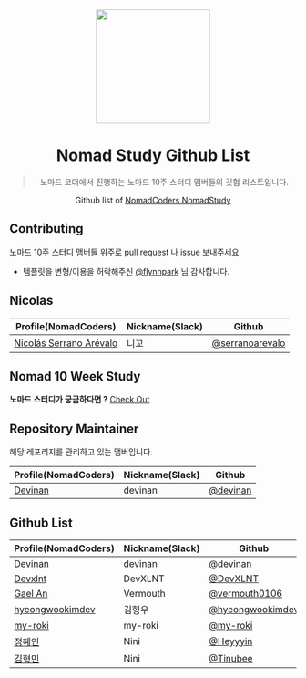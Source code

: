 <div align="center">
    <a href="https://nomadcoders.co/" alt="NomadCoders">
      <img src="images/NomadCoders.png" width="200" height="200"/>  
    </a>

# Nomad Study Github List
> 노마드 코더에서 진행하는 노마드 10주 스터디 맴버들의 깃헙 리스트입니다.

Github list of [NomadCoders NomadStudy](https://nomadcoders.co/)

</div>

## Contributing

노마드 10주 스터디 맴버들 위주로 pull request 나 issue 보내주세요
- 템플릿을 변형/이용을 허락해주신 [@flynnpark](https://github.com/flynnpark) 님 감사합니다.

## Nicolas

| Profile(NomadCoders)                                                   | Nickname(Slack) | Github                                               |
| ---------------------------------------------------------------------- | --------------- | ---------------------------------------------------- |
| [Nicolás Serrano Arévalo](https://nomadcoders.co/users/serranoarevalo) | 니꼬            | [@serranoarevalo](https://github.com/serranoarevalo) |

## Nomad 10 Week Study

**노마드 스터디가 궁금하다면 ?** [Check Out](https://nomadcoders.co/nomad-study)


## Repository Maintainer

해당 레포리지를 관리하고 있는 맴버입니다.

| Profile(NomadCoders)                                 | Nickname(Slack) | Github                                     |
| ---------------------------------------------------- | --------------- | ------------------------------------------ |
| [Devinan](https://nomadcoders.co/users/devinan.hr)      | devinan           | [@devinan](https://github.com/devinan) |

## Github List


| Profile(NomadCoders)                                        | Nickname(Slack)  | Github                                                       |
| ----------------------------------------------------------- | ---------------- | ------------------------------------------------------------ |
| [Devinan](https://nomadcoders.co/users/devinan.hr)                 | devinan           | [@devinan](https://github.com/devinan)               |
| [Devxlnt](https://nomadcoders.co/users/devxlnt)                    | DevXLNT       | [@DevXLNT](https://github.com/DevXLNT)                   |
| [Gael An](https://nomadcoders.co/users/vermouth)                        | Vermouth          | [@vermouth0106](https://github.com/vermouth0106) |         
| [hyeongwookimdev](https://nomadcoders.co/users/hyeongwookim.dev)   | 김형우          | [@hyeongwookimdev](https://github.com/hyeongwookimdev)   |
| [my-roki](https://nomadcoders.co/users/myroki)                     | my-roki       | [@my-roki](https://github.com/my-roki)                   |
| [정혜인](https://nomadcoders.co/users/hijung1024)                        | Nini          | [@Heyyyin](https://github.com/Heyyyin)                   |
| [김형민](https://nomadcoders.co/users/rlagud2005)                        | Nini          | [@Tinubee](https://github.com/Tinubee)                   |
